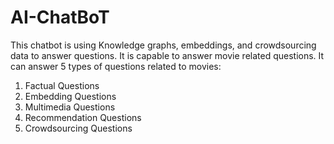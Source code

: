 # AI-ChatBoT

This chatbot is using Knowledge graphs, embeddings, and crowdsourcing data to answer questions.
It is capable to answer movie related questions. It can answer 5 types of questions related to movies:
1. Factual Questions
2. Embedding Questions
3. Multimedia Questions
4. Recommendation Questions
5. Crowdsourcing Questions
